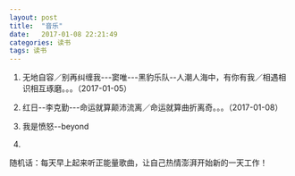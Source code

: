 ```yaml
---
layout: post
title:  "音乐"
date:   2017-01-08 22:21:49
categories: 读书
tags: 读书
---
```


1. 无地自容／别再纠缠我---窦唯---黑豹乐队--人潮人海中，有你有我／相遇相识相互琢磨。。。（2017-01-05）

2. 红日--李克勤---命运就算颠沛流离／命运就算曲折离奇。。。（2017-01-08）

3. 我是愤怒--beyond

4.












随机话：每天早上起来听正能量歌曲，让自己热情澎湃开始新的一天工作！
